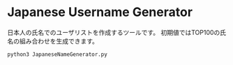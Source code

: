 # Japanese Username Generator
日本人の氏名でのユーザリストを作成するツールです。
初期値ではTOP100の氏名の組み合わせを生成できます。

```
python3 JapaneseNameGenerator.py
```
